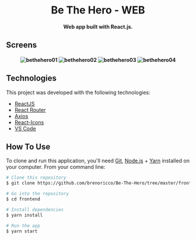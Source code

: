 <h1 align="center">
    Be The Hero - WEB
</h1>

<h4 align="center">
  Web app built with React.js.
</h4>

## Screens

<h4 align="center">
  <img src="https://res.cloudinary.com/dmmewbzfi/image/upload/v1585241291/bethehero01_auvnjw.png" alt="bethehero01">
  <img src="https://res.cloudinary.com/dmmewbzfi/image/upload/v1585241290/bethehero02_uiqbqo.png" alt="bethehero02">
  <img src="https://res.cloudinary.com/dmmewbzfi/image/upload/v1585241290/be-the-hero04_ofwz46.png" alt="bethehero03">
  <img src="https://res.cloudinary.com/dmmewbzfi/image/upload/v1585241290/bethehero03_u01a5f.png" alt="bethehero04">
</h4>

## Technologies

This project was developed with the following technologies:

- [ReactJS](https://reactjs.org/)
- [React Router](https://github.com/ReactTraining/react-router)
- [Axios](https://github.com/axios/axios)
- [React-Icons](https://react-icons.netlify.com/)
- [VS Code][vc]

## How To Use

To clone and run this application, you'll need [Git](https://git-scm.com), [Node.js][nodejs] + [Yarn][yarn] installed on your computer. From your command line:

```bash
# Clone this repository
$ git clone https://github.com/brenoricco/Be-The-Hero/tree/master/frontend

# Go into the repository
$ cd frontend

# Install dependencies
$ yarn install

# Run the app
$ yarn start
```

[nodejs]: https://nodejs.org/
[yarn]: https://yarnpkg.com/
[vc]: https://code.visualstudio.com/
